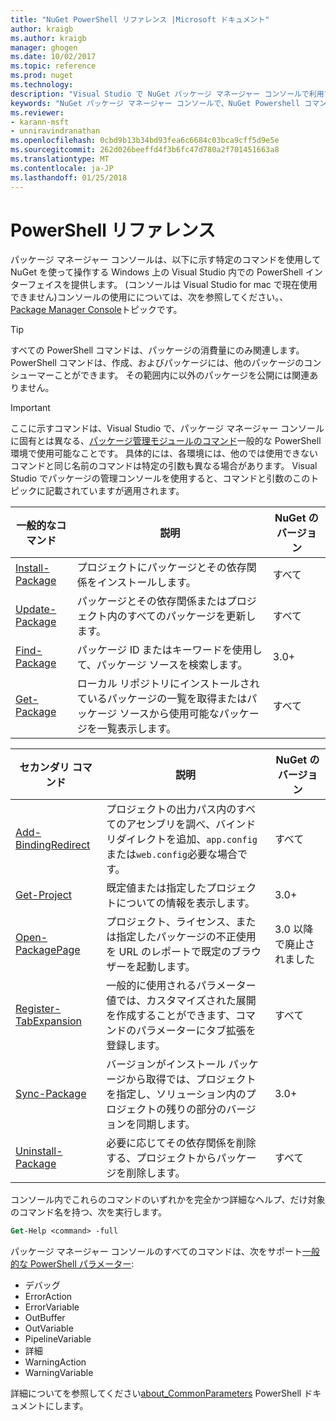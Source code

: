 ```yaml
---
title: "NuGet PowerShell リファレンス |Microsoft ドキュメント"
author: kraigb
ms.author: kraigb
manager: ghogen
ms.date: 10/02/2017
ms.topic: reference
ms.prod: nuget
ms.technology: 
description: "Visual Studio で NuGet パッケージ マネージャー コンソールで利用できる PowerShell コマンドの完全な参照です。"
keywords: "NuGet パッケージ マネージャー コンソールで、NuGet Powershell コマンドでは、NuGet Powershell リファレンス"
ms.reviewer:
- karann-msft
- unniravindranathan
ms.openlocfilehash: 0cbd9b13b34bd93fea6c6684c03bca9cff5d9e5e
ms.sourcegitcommit: 262d026beeffd4f3b6fc47d780a2f701451663a8
ms.translationtype: MT
ms.contentlocale: ja-JP
ms.lasthandoff: 01/25/2018
---
```

# <a name="powershell-reference"></a>PowerShell リファレンス

パッケージ マネージャー コンソールは、以下に示す特定のコマンドを使用して NuGet を使って操作する Windows 上の Visual Studio 内での PowerShell インターフェイスを提供します。 (コンソールは Visual Studio for mac で現在使用できません)コンソールの使用にについては、次を参照してください。、 [Package Manager Console](../tools/package-manager-console.md)トピックです。

> [!Tip]
> すべての PowerShell コマンドは、パッケージの消費量にのみ関連します。 PowerShell コマンドは、作成、およびパッケージには、他のパッケージのコンシューマーことができます。 その範囲内に以外のパッケージを公開には関連ありません。

> [!Important]
> ここに示すコマンドは、Visual Studio で、パッケージ マネージャー コンソールに固有とは異なる、[パッケージ管理モジュールのコマンド](/powershell/module/packagemanagement/?view=powershell-6)一般的な PowerShell 環境で使用可能なことです。 具体的には、各環境には、他のでは使用できないコマンドと同じ名前のコマンドは特定の引数も異なる場合があります。 Visual Studio でパッケージの管理コンソールを使用すると、コマンドと引数のこのトピックに記載されていますが適用されます。

| 一般的なコマンド | 説明 | NuGet のバージョン |
| --- | --- | --- |
| [Install-Package](ps-ref-install-package.md) | プロジェクトにパッケージとその依存関係をインストールします。 | すべて |
| [Update-Package](ps-ref-update-package.md) | パッケージとその依存関係またはプロジェクト内のすべてのパッケージを更新します。 | すべて |
| [Find-Package](ps-ref-find-package.md) | パッケージ ID またはキーワードを使用して、パッケージ ソースを検索します。 | 3.0+ |
| [Get-Package](ps-ref-get-package.md) | ローカル リポジトリにインストールされているパッケージの一覧を取得またはパッケージ ソースから使用可能なパッケージを一覧表示します。 | すべて |

| セカンダリ コマンド | 説明 | NuGet のバージョン |
| --- | --- | --- |
| [Add-BindingRedirect](ps-ref-add-bindingredirect.md) | プロジェクトの出力パス内のすべてのアセンブリを調べ、バインド リダイレクトを追加、`app.config`または`web.config`必要な場合です。 | すべて |
| [Get-Project](ps-ref-get-project.md) | 既定値または指定したプロジェクトについての情報を表示します。 | 3.0+ |
| [Open-PackagePage](ps-ref-open-packagepage.md) | プロジェクト、ライセンス、または指定したパッケージの不正使用を URL のレポートで既定のブラウザーを起動します。 | 3.0 以降で廃止されました |
| [Register-TabExpansion](ps-ref-register-tabexpansion.md) | 一般的に使用されるパラメーター値では、カスタマイズされた展開を作成することができます、コマンドのパラメーターにタブ拡張を登録します。 | すべて |
| [Sync-Package](ps-ref-sync-package.md) | バージョンがインストール パッケージから取得では、プロジェクトを指定し、ソリューション内のプロジェクトの残りの部分のバージョンを同期します。 | 3.0+ |
| [Uninstall-Package](ps-ref-uninstall-package.md) | 必要に応じてその依存関係を削除する、プロジェクトからパッケージを削除します。 | すべて |

コンソール内でこれらのコマンドのいずれかを完全かつ詳細なヘルプ、だけ対象のコマンド名を持つ、次を実行します。

```ps
Get-Help <command> -full
```

パッケージ マネージャー コンソールのすべてのコマンドは、次をサポート[一般的な PowerShell パラメーター](http://go.microsoft.com/fwlink/?LinkID=113216):

- デバッグ
- ErrorAction
- ErrorVariable
- OutBuffer
- OutVariable
- PipelineVariable
- 詳細
- WarningAction
- WarningVariable

詳細についてを参照してください[about_CommonParameters](http://go.microsoft.com/fwlink/?LinkID=113216) PowerShell ドキュメントにします。
